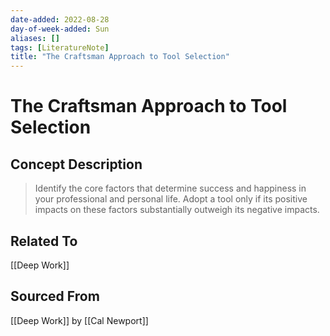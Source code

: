 ```yaml
---
date-added: 2022-08-28
day-of-week-added: Sun
aliases: []
tags: [LiteratureNote]
title: "The Craftsman Approach to Tool Selection"
---
```


# The Craftsman Approach to Tool Selection

## Concept Description
> Identify the core factors that determine success and happiness in your professional and personal life. Adopt a tool only if its positive impacts on these factors substantially outweigh its negative impacts. 



## Related To
[[Deep Work]]

## Sourced From
[[Deep Work]] by [[Cal Newport]] 


